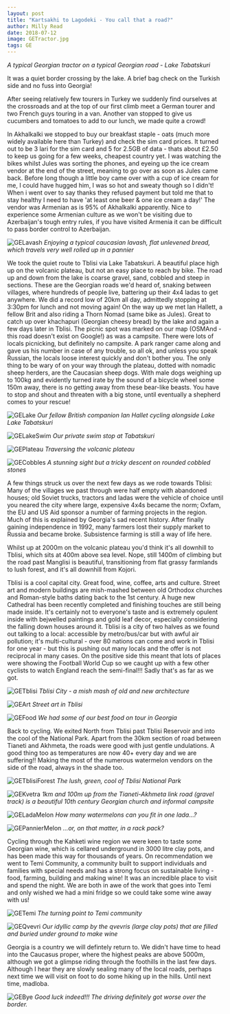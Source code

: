 ```yaml
---
layout: post
title: "Kartsakhi to Lagodeki - You call that a road?"
author: Milly Read
date: 2018-07-12
image: GETractor.jpg
tags: GE
--- 
```


*A typical Georgian tractor on a typical Georgian road - Lake Tabatskuri* 

It was a quiet border crossing by the lake. A brief bag check on the Turkish side and no fuss into Georgia!  

After seeing relatively few tourers in Turkey we suddenly find ourselves at the crossroads and at the top of our first climb meet a German tourer and two French guys touring in a van. Another van stopped to give us cucumbers and tomatoes to add to our lunch, we made quite a crowd! 

In Akhalkalki we stopped to buy our breakfast staple - oats (much more widely available here than Turkey) and check the sim card prices. It turned out to be 3 lari for the sim card and 5 for 2.5GB of data - thats about £2.50 to keep us going for a few weeks, cheapest country yet. I was watching the bikes whilst Jules was sorting the phones, and eyeing up the ice cream vendor at the end of the street, meaning to go over as soon as Jules came back. Before long though a little boy came over with a cup of ice cream for me, I could have hugged him, I was so hot and sweaty though so I didn't! When i went over to say thanks they refused payment but told me that to stay healthy I need to have 'at least one beer & one ice cream a day!' The vendor was Armenian as is 95% of Akhalkalki apparently. Nice to experience some Armenian culture as we won't be visiting due to Azerbaijan's tough entry rules, if you have visited Armenia it can be difficult to pass border control to Azerbaijan.

![GELavash](assets/img/GELavash.jpg) *Enjoying a typical caucasian lavash, flat unlevened bread, which travels very well rolled up in a pannier*

We took the quiet route to Tblisi via Lake Tabatskuri. A beautiful place high up on the volcanic plateau, but not an easy place to reach by bike. The road up and down from the lake is coarse gravel, sand, cobbled and steep in sections.  These are the Georgian roads we'd heard of, snaking between villages, where hundreds of people live, battering up their 4x4 ladas to get anywhere. We did a record low of 20km all day, admittedly stopping at 3:30pm for lunch and not moving again! On the way up we met Ian Hallett, a fellow Brit and also riding a Thorn Nomad (same bike as Jules). Great to catch up over khachapuri (Georgian cheesy bread) by the lake and again a few days later in Tblisi. The picnic spot was marked on our map (OSMAnd - this road doesn't exist on Google!) as was a campsite. There were lots of locals picnicking, but definitely no campsite. A park ranger came along and gave us his number in case of any trouble, so all ok, and unless you speak Russian, the locals loose interest quickly and don't bother you. The only thing to be wary of on your way through the plateau, dotted with nomadic sheep herders, are the Caucasian sheep dogs. With male dogs weighing up to 100kg and evidently turned irate by the sound of a bicycle wheel some 150m away, there is no getting away from these bear-like beasts. You have to stop and shout and threaten with a big stone, until eventually a shepherd comes to your rescue!  

![GELake](assets/img/GELake.jpg) *Our fellow British companion Ian Hallet cycling alongside Lake Lake Tabatskuri*

![GELakeSwim](assets/img/GELakeSwim.jpg) *Our private swim stop at Tabatskuri*

![GEPlateau](assets/img/GEPlateau.jpg) *Traversing the volcanic plateau*

![GECobbles](assets/img/GECobbles.jpg) *A stunning sight but a tricky descent on rounded cobbled stones*

A few things struck us over the next few days as we rode towards Tblisi: Many of the villages we past through were half empty with abandoned houses; old Soviet trucks, tractors and ladas were the vehicle of choice until you neared the city where large, expensive 4x4s became the norm; Oxfam, the EU and US Aid sponsor a number of farming projects in the region. Much of this is explained by Georgia's sad recent history. After finally gaining independence in 1992, many farmers lost their supply market to Russia and became broke. Subsistence farming is still a way of life here. 

Whilst up at 2000m on the volcanic plateau you'd think it's all downhill to Tblisi, which sits at 400m above sea level. Nope, still 1400m of climbing but the road past Manglisi is beautiful, transitioning from flat grassy farmlands to lush forest, and it's all downhill from Kojori.  

Tblisi is a cool capital city. Great food, wine, coffee, arts and culture. Street art and modern buildings are mish-mashed between old Orthodox churches and Roman-style baths dating back to the 1st century. A huge new Cathedral has been recently completed and finishing touches are still being made inside. It's certainly not to everyone's taste and is extremely opulent inside with bejwelled paintings and gold leaf decor, especially considering the falling down houses around it. Tblisi is a city of two halves as we found out talking to a local: accessible by metro/bus/car but with awful air pollution; it's multi-cultural - over 80 nations can come and work in Tblisi for one year - but this is pushing out many locals and the offer is not reciprocal in many cases. On the positive side this meant that lots of places were showing the Football World Cup so we caught up with a few other cyclists to watch England reach the semi-final!!! Sadly that's as far as we got.  

![GETblisi](assets/img/GETblisi.jpg) *Tblisi City - a mish mash of old and new architecture*

![GEArt](assets/img/GEArt.jpg) *Street art in Tblisi*

![GEFood](assets/img/GEFood.jpg) *We had some of our best food on tour in Georgia*

Back to cycling. We exited North from Tblisi past Tblisi Reservoir and into the cool of the National Park. Apart from the 30km section of road between Tianeti and Akhmeta, the roads were good with just gentle undulations. A good thing too as temperatures are now 40+ every day and we are suffering!! Making the most of the numerous watermelon vendors on the side of the road, always in the shade too. 

![GETblisiForest](assets/img/GETblisiForest.jpg) *The lush, green, cool of Tblisi National Park*

![GEKvetra](assets/img/GEKvetra.jpg) *1km and 100m up from the Tianeti-Akhmeta link road (gravel track) is a beautiful 10th century Georgian church and informal campsite*

![GELadaMelon](assets/img/GELadaMelon.jpg) *How many watermelons can you fit in one lada...?*

![GEPannierMelon](assets/img/GEPannierMelon.jpg) *...or, on that matter, in a rack pack?*

Cycling through the Kahketi wine region we were keen to taste some Georgian wine, which is cellared underground in 3000 litre clay pots, and has been made this way for thousands of years. On recommendation we went to Temi Community, a community built to support individuals and families with special needs and has a strong focus on sustainable living - food, farming, building and making wine! It was an incredible place to visit and spend the night. We are both in awe of the work that goes into Temi and only wished we had a mini fridge so we could take some wine away with us!

![GETemi](assets/img/GETemi.jpg) *The turning point to Temi community*

![GEQvevri](assets/img/GEQvevri.jpg) *Our idyllic camp by the qvevris (large clay pots) that are filled and buried under ground to make wine*

Georgia is a country we will defintely return to. We didn't have time to head into the Caucasus proper, where the highest peaks are above 5000m, although we got a glimpse riding through the foothills in the last few days. Although I hear they are slowly sealing many of the local roads, perhaps next time we will visit on foot to do some hiking up in the hills. Until next time, madloba. 

![GEBye](assets/img/GEBye.jpg) *Good luck indeed!!! The driving definitely got worse over the border.*
